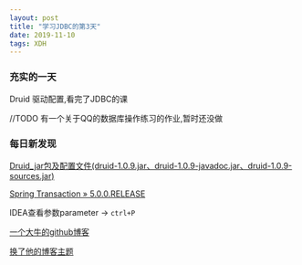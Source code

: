 ```yaml
---  
layout: post  
title: "学习JDBC的第3天"   
date: 2019-11-10
tags: XDH    
---  
```




### 充实的一天
Druid 驱动配置,看完了JDBC的课

//TODO 有一个关于QQ的数据库操作练习的作业,暂时还没做


### 每日新发现
[Druid_jar包及配置文件(druid-1.0.9.jar、druid-1.0.9-javadoc.jar、druid-1.0.9-sources.jar)](https://blog.csdn.net/qq_36050720/article/details/100097024)

[Spring Transaction » 5.0.0.RELEASE](https://mvnrepository.com/artifact/org.springframework/spring-tx/5.0.0.RELEASE)

IDEA查看参数parameter -> `ctrl+P`

[一个大牛的github博客](https://zhiyuancs.github.io/)

[换了他的博客主题](https://github.com/ppoffice/hexo-theme-icarus)